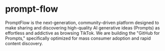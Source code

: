 # prompt-flow
PromptFlow is the next-generation, community-driven platform designed to make sharing and discovering high-quality AI generative ideas (Prompts) as effortless and addictive as browsing TikTok. We are building the "GitHub for Prompts," specifically optimized for mass consumer adoption and rapid content discovery.
